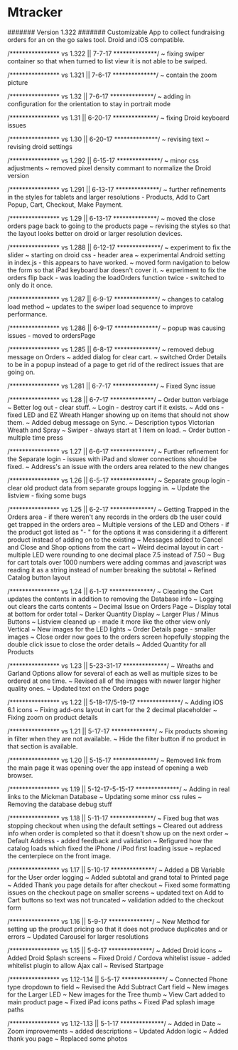 # Mtracker
####### Version 1.322 ####### 
Customizable App to collect fundraising orders for an on the go sales tool.
Droid and iOS compatible.

/**************** vs 1.322  || 7-7-17 **************/
~ fixing swiper container so that when turned to list view it is not able to be swiped.

/**************** vs 1.321  || 7-6-17 **************/
~ contain the zoom picture 

/**************** vs 1.32  || 7-6-17 **************/
~ adding in configuration for the orientation to stay in portrait mode

/**************** vs 1.31  || 6-20-17 **************/
~ fixing Droid keyboard issues

/**************** vs 1.30  || 6-20-17 **************/
~ revising text
~ revising droid settings

/**************** vs 1.292  || 6-15-17 **************/
~ minor css adjustments
~ removed pixel density commant to normalize the Droid version

/**************** vs 1.291  || 6-13-17 **************/
~ further refinements in the styles for tablets and larger resolutions - Products, Add to Cart Popup, Cart, Checkout, Make Payment.

/**************** vs 1.29  || 6-13-17 **************/
~ moved the close orders page back to going to the products page
~ revising the styles so that the layout looks better on droid or larger resolution devices.

/**************** vs 1.288  || 6-12-17 **************/
~ experiment to fix the slider
~ starting on droid css - header area
~ experimental Android setting in index.js - this appears to have worked.
~ moved form navigation to below the form so that iPad keyboard bar doesn't cover it. 
~ experiment to fix the orders flip back - was loading the loadOrders function twice - switched to only do it once. 

/**************** vs 1.287  || 6-9-17 **************/
~ changes to catalog load method
~ updates to the swiper load sequence to improve performance.

/**************** vs 1.286  || 6-9-17 **************/
~ popup was causing issues - moved to ordersPage

/**************** vs 1.285  || 6-8-17 **************/
~ removed debug message on Orders
~ added dialog for clear cart.
~ switched Order Details to be in a popup instead of a page to get rid of the redirect issues that are going on. 

/**************** vs 1.281  || 6-7-17 **************/
~ Fixed Sync issue 

/**************** vs 1.28  || 6-7-17 **************/
~ Order button verbiage
~ Better log out - clear stuff.
~ Login - destroy cart if it exists. 
~ Add ons - fixed LED and EZ Wreath Hanger showing up on items that should not show them. 
~ Added debug message on Sync.
~ Description typos Victorian Wreath and Spray
~ Swiper - always start at 1 item on load.
~ Order button - multiple time press

/**************** vs 1.27  || 6-6-17 **************/
~ Further refinement for the Separate login - issues with iPad and slower connections should be fixed. 
~ Address's an issue with the orders area related to the new changes

/**************** vs 1.26  || 6-5-17 **************/
~ Separate group login - clear old product data from separate groups logging in. 
~ Update the listview - fixing some bugs

/**************** vs 1.25  || 6-2-17 **************/
~ Getting Trapped in the Orders area - if there weren't any records in the orders db the user could get trapped in the orders area 
~ Multiple versions of the LED and Others - if the product got listed as "- " for the options it was considering it a different product instead of adding on to the existing
~ Messages added to Cancel and Close and Shop options from the cart
~ Weird decimal layout in cart - multiple LED were rounding to one decimal place 7.5 instead of 7.50
~ Bug for cart totals over 1000 numbers were adding commas and javascript was reading it as a string instead of number breaking the subtotal
~ Refined Catalog button layout


/**************** vs 1.24  || 6-1-17 **************/
~ Clearing the Cart updates the contents in addition to removing the Database info
~ Logging out clears the carts contents
~ Decimal Issue on Orders Page
~ Display total at bottom for order total
~ Darker Quantity Display
~ Larger Plus / Minus Buttons
~ Listview cleaned up - made it more like the other view only Vertical
~ New images for the LED lights
~ Order Details page - smaller images 
~ Close order now goes to the orders screen hopefully stopping the double click issue to close the order details
~ Added Quantity for all Products

/**************** vs 1.23  || 5-23-31-17 **************/
~ Wreaths and Garland Options allow for several of each as well as multiple sizes to be ordered at one time. 
~ Revised all of the images with newer larger higher quality ones. 
~ Updated text on the Orders page

/**************** vs 1.22  || 5-18-17/5-19-17 **************/
~ Adding iOS 6.1 icons
~ Fixing add-ons layout in cart for the 2 decimal placeholder 
~ Fixing zoom on product details

/**************** vs 1.21  || 5-17-17 **************/
~ Fix products showing in filter when they are not available. 
~ Hide the filter button if no product in that section is available.

/**************** vs 1.20  || 5-15-17 **************/
~ Removed link from the main page it was opening over the app instead of opening a web browser.

/**************** vs 1.19  || 5-12-17-5-15-17 **************/
~ Adding in real links to the Mickman Database
~ Updating some minor css rules
~ Removing the database debug stuff

/**************** vs 1.18  || 5-11-17 **************/
~ Fixed bug that was stopping checkout when using the default settings
~ Cleared out address info when order is completed so that it doesn't show up on the next order
~ Default Address - added feedback and validation 
~ Refigured how the catalog loads which fixed the iPhone / iPod first loading issue
~ replaced the centerpiece on the front image.

/**************** vs 1.17  || 5-10-17 **************/
~ Added a DB Variable for the User order logging
~ Added subtotal and grand total to Printed page
~ Added Thank you page details for after checkout
~ Fixed some formatting issues on the checkout page on smaller screens
~ updated text on Add to Cart buttons so text was not truncated
~ validation added to the checkout form

/**************** vs 1.16  || 5-9-17 **************/
~ New Method for setting up the product pricing so that it does not produce duplicates and or errors
~ Updated Carousel for larger resolutions

/**************** vs 1.15  || 5-8-17 **************/
~ Added Droid icons
~ Added Droid Splash screens
~ Fixed Droid / Cordova whitelist issue - added whitelist plugin to allow Ajax call
~ Revised Startpage
 
/**************** vs 1.12-1.14  || 5-5-17 **************/
~ Connected Phone type dropdown to field
~ Revised the Add Subtract Cart field
~ New images for the Larger LED
~ New images for the Tree thumb
~ View Cart added to main product page
~ Fixed iPad icons paths
~ Fixed iPad splash image paths

/**************** vs 1.12-1.13  || 5-1-17 **************/
~ Added in Date 
~ Zoom improvements 
~ added descriptions 
~ Updated Addon logic 
~ Added thank you page 
~ Replaced some photos

